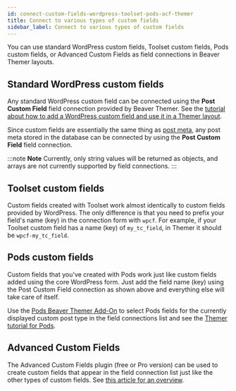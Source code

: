 ```yaml
---
id: connect-custom-fields-wordpress-toolset-pods-acf-themer
title: Connect to various types of custom fields
sidebar_label: Connect to various types of custom fields
---
```


You can use standard WordPress custom fields, Toolset custom fields, Pods custom fields, or Advanced Custom Fields as field connections in Beaver Themer layouts.

## Standard WordPress custom fields

Any standard WordPress custom field can be connected using the **Post Custom Field** field connection provided by Beaver Themer. See the [tutorial about how to add a WordPress custom field and use it in a Themer layout](/beaver-themer/field-connections/connections-to-wp-custom-fields/display-a-wordpress-custom-field-in-a-singular-themer-layout.md).

Since custom fields are essentially the same thing as [post meta](https://codex.wordpress.org/Function_Reference/add_post_meta), any post meta stored in the database can be connected by using the **Post Custom Field** field connection.

:::note **Note**
Currently, only string values will be returned as objects, and arrays are not currently supported by field connections.
:::

## Toolset custom fields

Custom fields created with Toolset work almost identically to custom fields provided by WordPress. The only difference is that you need to prefix your field's name (key) in the connection form with `wpcf`. For example, if your Toolset custom field has a name (key) of `my_tc_field`, in Themer it should be `wpcf-my_tc_field`.

## Pods custom fields

Custom fields that you've created with Pods work just like custom fields added using the core WordPress form. Just add the field name (key) using the Post Custom Field connection as shown above and everything else will take care of itself.

Use the [Pods Beaver Themer Add-On](https://wordpress.org/plugins/pods-beaver-builder-themer-add-on/) to select Pods fields for the currently displayed custom post type in the field connections list and see the [Themer tutorial for Pods](/beaver-themer/field-connections/connections-to-pods-custom-fields/build-this-display-a-pods-custom-field-and-separator-only-when-theres-content.md).

## Advanced Custom Fields

The Advanced Custom Fields plugin (free or Pro version) can be used to create custom fields that appear in the field connection list just like the other types of custom fields. See [this article for an overview](/beaver-themer/field-connections/connections-to-acf/connect-to-acf-fields-themer.md).

